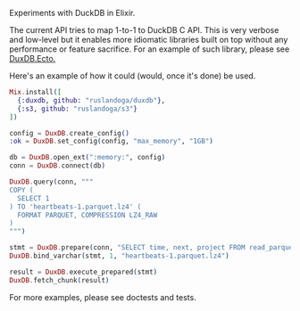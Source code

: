 Experiments with DuckDB in Elixir.

The current API tries to map 1-to-1 to DuckDB C API. This is very verbose and low-level but it enables more idiomatic libraries built on top without any performance or feature sacrifice. For an example of such library, please see [DuxDB.Ecto.](https://github.com/ruslandoga/duxdb_ecto)

Here's an example of how it could (would, once it's done) be used.

```elixir
Mix.install([
  {:duxdb, github: "ruslandoga/duxdb"},
  {:s3, github: "ruslandoga/s3"}
])

config = DuxDB.create_config()
:ok = DuxDB.set_config(config, "max_memory", "1GB")

db = DuxDB.open_ext(":memory:", config)
conn = DuxDB.connect(db)

DuxDB.query(conn, """
COPY (
  SELECT 1
) TO 'heartbeats-1.parquet.lz4' (
  FORMAT PARQUET, COMPRESSION LZ4_RAW
)
""")

stmt = DuxDB.prepare(conn, "SELECT time, next, project FROM read_parquet(?)")
DuxDB.bind_varchar(stmt, 1, "heartbeats-1.parquet.lz4")

result = DuxDB.execute_prepared(stmt)
DuxDB.fetch_chunk(result)
```

For more examples, please see doctests and tests.
